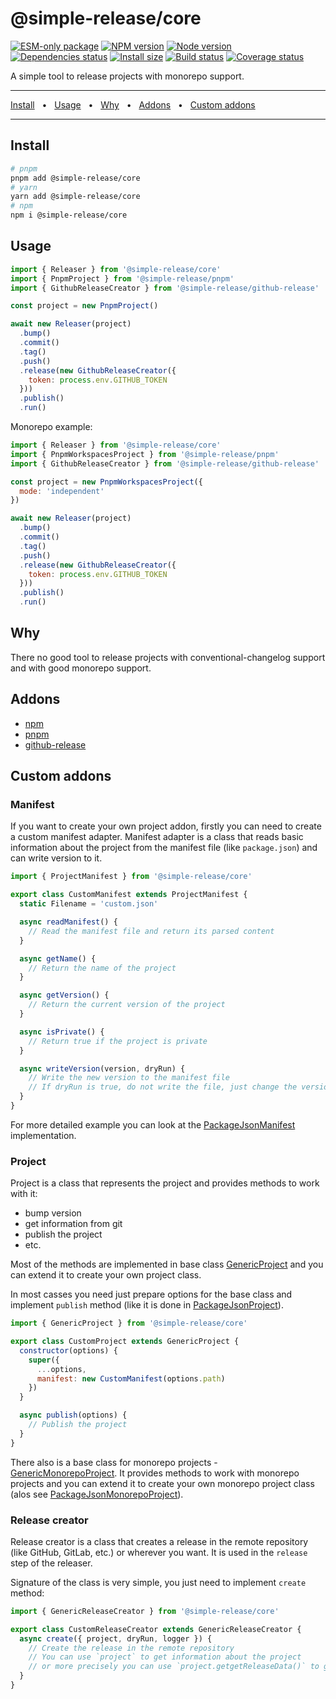 # @simple-release/core

[![ESM-only package][package]][package-url]
[![NPM version][npm]][npm-url]
[![Node version][node]][node-url]
[![Dependencies status][deps]][deps-url]
[![Install size][size]][size-url]
[![Build status][build]][build-url]
[![Coverage status][coverage]][coverage-url]

[package]: https://img.shields.io/badge/package-ESM--only-ffe536.svg
[package-url]: https://nodejs.org/api/esm.html

[npm]: https://img.shields.io/npm/v/@simple-release/core.svg
[npm-url]: https://www.npmjs.com/package/@simple-release/core

[node]: https://img.shields.io/node/v/@simple-release/core.svg
[node-url]: https://nodejs.org

[deps]: https://img.shields.io/librariesio/release/npm/@simple-release/core
[deps-url]: https://libraries.io/npm/@simple-release%2Fcore/tree

[size]: https://packagephobia.com/badge?p=@simple-release/core
[size-url]: https://packagephobia.com/result?p=@simple-release/core

[build]: https://img.shields.io/github/actions/workflow/status/TrigenSoftware/simple-release/tests.yml?branch=main
[build-url]: https://github.com/TrigenSoftware/simple-release/actions

[coverage]: https://coveralls.io/repos/github/TrigenSoftware/simple-release/badge.svg?branch=main
[coverage-url]: https://coveralls.io/github/TrigenSoftware/simple-release?branch=main

A simple tool to release projects with monorepo support.

<hr />
<a href="#install">Install</a>
<span>&nbsp;&nbsp;•&nbsp;&nbsp;</span>
<a href="#usage">Usage</a>
<span>&nbsp;&nbsp;•&nbsp;&nbsp;</span>
<a href="#why">Why</a>
<span>&nbsp;&nbsp;•&nbsp;&nbsp;</span>
<a href="#addons">Addons</a>
<span>&nbsp;&nbsp;•&nbsp;&nbsp;</span>
<a href="#custom-addons">Custom addons</a>
<br />
<hr />

## Install

```bash
# pnpm
pnpm add @simple-release/core
# yarn
yarn add @simple-release/core
# npm
npm i @simple-release/core
```

## Usage

```js
import { Releaser } from '@simple-release/core'
import { PnpmProject } from '@simple-release/pnpm'
import { GithubReleaseCreator } from '@simple-release/github-release'

const project = new PnpmProject()

await new Releaser(project)
  .bump()
  .commit()
  .tag()
  .push()
  .release(new GithubReleaseCreator({
    token: process.env.GITHUB_TOKEN
  }))
  .publish()
  .run()
```

Monorepo example:

```js
import { Releaser } from '@simple-release/core'
import { PnpmWorkspacesProject } from '@simple-release/pnpm'
import { GithubReleaseCreator } from '@simple-release/github-release'

const project = new PnpmWorkspacesProject({
  mode: 'independent'
})

await new Releaser(project)
  .bump()
  .commit()
  .tag()
  .push()
  .release(new GithubReleaseCreator({
    token: process.env.GITHUB_TOKEN
  }))
  .publish()
  .run()
```

## Why

There no good tool to release projects with conventional-changelog support and with good monorepo support.

## Addons

- [npm](https://github.com/TrigenSoftware/simple-release/tree/main/packages/npm)
- [pnpm](https://github.com/TrigenSoftware/simple-release/tree/main/packages/pnpm)
- [github-release](https://github.com/TrigenSoftware/simple-release/tree/main/packages/github-release)

## Custom addons

### Manifest

If you want to create your own project addon, firstly you can need to create a custom manifest adapter. Manifest adapter is a class that reads basic information about the project from the manifest file (like `package.json`) and can write version to it.

```js
import { ProjectManifest } from '@simple-release/core'

export class CustomManifest extends ProjectManifest {
  static Filename = 'custom.json'

  async readManifest() {
    // Read the manifest file and return its parsed content
  }

  async getName() {
    // Return the name of the project
  }

  async getVersion() {
    // Return the current version of the project
  }

  async isPrivate() {
    // Return true if the project is private
  }

  async writeVersion(version, dryRun) {
    // Write the new version to the manifest file
    // If dryRun is true, do not write the file, just change the version in memory
  }
}
```

For more detailed example you can look at the [PackageJsonManifest](./src/manifest/packageJson.ts) implementation.

### Project

Project is a class that represents the project and provides methods to work with it:

- bump version
- get information from git
- publish the project
- etc.

Most of the methods are implemented in base class [GenericProject](./src/project/project.ts) and you can extend it to create your own project class.

In most casses you need just prepare options for the base class and implement `publish` method (like it is done in [PackageJsonProject](./src/project/packageJson.ts)).

```js
import { GenericProject } from '@simple-release/core'

export class CustomProject extends GenericProject {
  constructor(options) {
    super({
      ...options,
      manifest: new CustomManifest(options.path)
    })
  }

  async publish(options) {
    // Publish the project
  }
}
```

There also is a base class for monorepo projects - [GenericMonorepoProject](./src/project/monorepo.ts). It provides methods to work with monorepo projects and you can extend it to create your own monorepo project class (alos see [PackageJsonMonorepoProject](./src/project/packageJsonMonorepo.ts)).

### Release creator

Release creator is a class that creates a release in the remote repository (like GitHub, GitLab, etc.) or wherever you want. It is used in the `release` step of the releaser.

Signature of the class is very simple, you just need to implement `create` method:

```js
import { GenericReleaseCreator } from '@simple-release/core'

export class CustomReleaseCreator extends GenericReleaseCreator {
  async create({ project, dryRun, logger }) {
    // Create the release in the remote repository
    // You can use `project` to get information about the project
    // or more precisely you can use `project.getgetReleaseData()` to get the data for the release
  }
}
```
